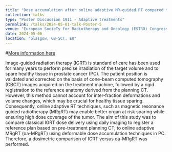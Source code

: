 ```yaml
---
title: "Dose accumulation after online adaptive MR-guided RT compared to CT-based IGRT in prostate cancer"
collection: talks
type: "Poster Discussion 1911 - Adaptive treatments"
permalink: /talks/2024-05-01-talk-Poster-5
venue: "European SocieTy for Radiotherapy and Oncology (ESTRO) Congress"
date: 2024-05-06
location: "Glasgow, GB-SCT, EU"
---
```

#[More information here](https://user-swndwmf.cld.bz/ESTRO-2024-Abstract-Book/4070/)

Image-guided radiation therapy (IGRT) is standard of care has been used for many years to perform precise irradiation of the target volume and to spare healthy tissue in prostate cancer (PC). The patient position is validated and corrected on the basis of cone-beam computed tomography (CBCT) images acquired on the treatment machine, followed by a rigid registration to the reference anatomy derived from the planning CT. However, this method cannot account for inter-fraction deformations and volume changes, which may be crucial for healthy tissue sparing. Consequently, online adaptive RT techniques, such as magnetic resonance guided radiotherapy (MRgRT) may enable better organ at risk sparing while ensuring high dose coverage of the tumor. The aim of this study was to compare classical IGRT dose delivery using daily imaging to register a reference plan based on pre-treatment planning CT, to online adaptive MRgRT (oa-MRgRT) using deformable dose accumulation techniques in PC. Therefore, a dosimetric comparison of IGRT versus oa-MRgRT was performed.
